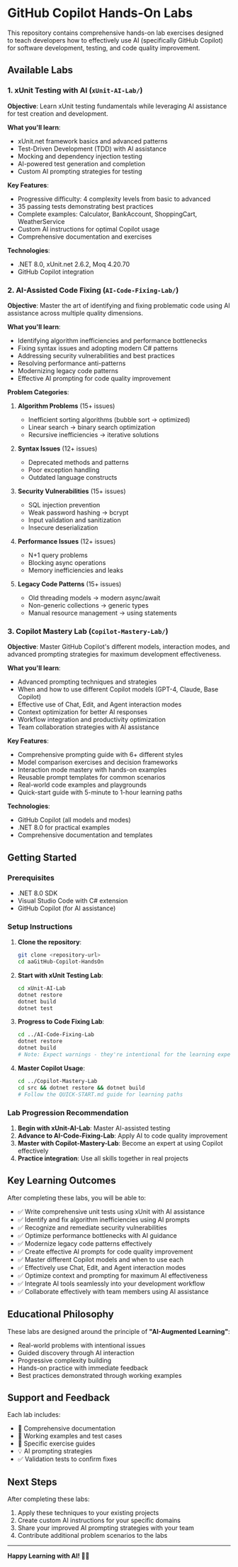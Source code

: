 # GitHub Copilot Hands-On Labs

This repository contains comprehensive hands-on lab exercises designed to teach developers how to effectively use AI (specifically GitHub Copilot) for software development, testing, and code quality improvement.

## Available Labs

### 1. xUnit Testing with AI (`xUnit-AI-Lab/`)

**Objective**: Learn xUnit testing fundamentals while leveraging AI assistance for test creation and development.

**What you'll learn**:
- xUnit.net framework basics and advanced patterns
- Test-Driven Development (TDD) with AI assistance
- Mocking and dependency injection testing
- AI-powered test generation and completion
- Custom AI prompting strategies for testing

**Key Features**:
- Progressive difficulty: 4 complexity levels from basic to advanced
- 35 passing tests demonstrating best practices
- Complete examples: Calculator, BankAccount, ShoppingCart, WeatherService
- Custom AI instructions for optimal Copilot usage
- Comprehensive documentation and exercises

**Technologies**: 
- .NET 8.0, xUnit.net 2.6.2, Moq 4.20.70
- GitHub Copilot integration

### 2. AI-Assisted Code Fixing (`AI-Code-Fixing-Lab/`)

**Objective**: Master the art of identifying and fixing problematic code using AI assistance across multiple quality dimensions.

**What you'll learn**:
- Identifying algorithm inefficiencies and performance bottlenecks
- Fixing syntax issues and adopting modern C# patterns
- Addressing security vulnerabilities and best practices
- Resolving performance anti-patterns
- Modernizing legacy code patterns
- Effective AI prompting for code quality improvement

**Problem Categories**:
1. **Algorithm Problems** (15+ issues)
   - Inefficient sorting algorithms (bubble sort → optimized)
   - Linear search → binary search optimization
   - Recursive inefficiencies → iterative solutions

2. **Syntax Issues** (12+ issues)
   - Deprecated methods and patterns
   - Poor exception handling
   - Outdated language constructs

3. **Security Vulnerabilities** (15+ issues)
   - SQL injection prevention
   - Weak password hashing → bcrypt
   - Input validation and sanitization
   - Insecure deserialization

4. **Performance Issues** (12+ issues)
   - N+1 query problems
   - Blocking async operations
   - Memory inefficiencies and leaks

5. **Legacy Code Patterns** (15+ issues)
   - Old threading models → modern async/await
   - Non-generic collections → generic types
   - Manual resource management → using statements

### 3. Copilot Mastery Lab (`Copilot-Mastery-Lab/`)

**Objective**: Master GitHub Copilot's different models, interaction modes, and advanced prompting strategies for maximum development effectiveness.

**What you'll learn**:
- Advanced prompting techniques and strategies
- When and how to use different Copilot models (GPT-4, Claude, Base Copilot)
- Effective use of Chat, Edit, and Agent interaction modes
- Context optimization for better AI responses
- Workflow integration and productivity optimization
- Team collaboration strategies with AI assistance

**Key Features**:
- Comprehensive prompting guide with 6+ different styles
- Model comparison exercises and decision frameworks
- Interaction mode mastery with hands-on examples
- Reusable prompt templates for common scenarios
- Real-world code examples and playgrounds
- Quick-start guide with 5-minute to 1-hour learning paths

**Technologies**: 
- GitHub Copilot (all models and modes)
- .NET 8.0 for practical examples
- Comprehensive documentation and templates

## Getting Started

### Prerequisites
- .NET 8.0 SDK
- Visual Studio Code with C# extension
- GitHub Copilot (for AI assistance)

### Setup Instructions

1. **Clone the repository**:
   ```bash
   git clone <repository-url>
   cd aaGitHub-Copilot-HandsOn
   ```

2. **Start with xUnit Testing Lab**:
   ```bash
   cd xUnit-AI-Lab
   dotnet restore
   dotnet build
   dotnet test
   ```

3. **Progress to Code Fixing Lab**:
   ```bash
   cd ../AI-Code-Fixing-Lab
   dotnet restore
   dotnet build
   # Note: Expect warnings - they're intentional for the learning experience!
   ```

4. **Master Copilot Usage**:
   ```bash
   cd ../Copilot-Mastery-Lab
   cd src && dotnet restore && dotnet build
   # Follow the QUICK-START.md guide for learning paths
   ```

### Lab Progression Recommendation

1. **Begin with xUnit-AI-Lab**: Master AI-assisted testing
2. **Advance to AI-Code-Fixing-Lab**: Apply AI to code quality improvement  
3. **Master with Copilot-Mastery-Lab**: Become an expert at using Copilot effectively
4. **Practice integration**: Use all skills together in real projects

## Key Learning Outcomes

After completing these labs, you will be able to:

- ✅ Write comprehensive unit tests using xUnit with AI assistance
- ✅ Identify and fix algorithm inefficiencies using AI prompts
- ✅ Recognize and remediate security vulnerabilities
- ✅ Optimize performance bottlenecks with AI guidance
- ✅ Modernize legacy code patterns effectively
- ✅ Create effective AI prompts for code quality improvement
- ✅ Master different Copilot models and when to use each
- ✅ Effectively use Chat, Edit, and Agent interaction modes
- ✅ Optimize context and prompting for maximum AI effectiveness
- ✅ Integrate AI tools seamlessly into your development workflow
- ✅ Collaborate effectively with team members using AI assistance

## Educational Philosophy

These labs are designed around the principle of **"AI-Augmented Learning"**:
- Real-world problems with intentional issues
- Guided discovery through AI interaction
- Progressive complexity building
- Hands-on practice with immediate feedback
- Best practices demonstrated through working examples

## Support and Feedback

Each lab includes:
- 📖 Comprehensive documentation
- 🧪 Working examples and test cases
- 🎯 Specific exercise guides
- 💡 AI prompting strategies
- ✅ Validation tests to confirm fixes

## Next Steps

After completing these labs:
1. Apply these techniques to your existing projects
2. Create custom AI instructions for your specific domains
3. Share your improved AI prompting strategies with your team
4. Contribute additional problem scenarios to the labs

---

**Happy Learning with AI! 🚀🤖**